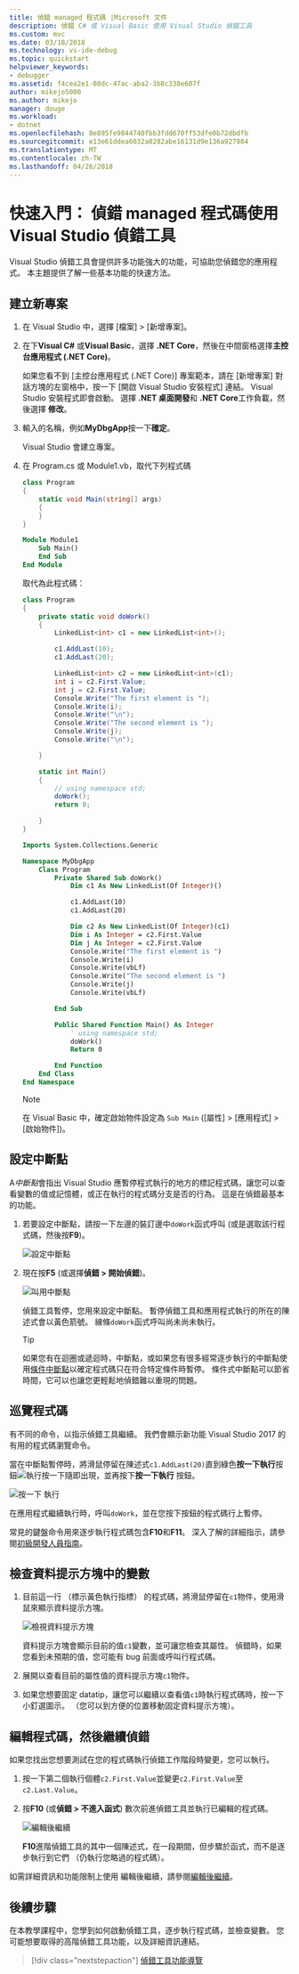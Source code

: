 ```yaml
---
title: 偵錯 managed 程式碼 |Microsoft 文件
description: 偵錯 C# 或 Visual Basic 使用 Visual Studio 偵錯工具
ms.custom: mvc
ms.date: 03/18/2018
ms.technology: vs-ide-debug
ms.topic: quickstart
helpviewer_keywords:
- debugger
ms.assetid: f4cea2e1-08dc-47ac-aba2-3b8c338e607f
author: mikejo5000
ms.author: mikejo
manager: douge
ms.workload:
- dotnet
ms.openlocfilehash: 0e895fe9844740fbb3fdd670ff53dfe0b72dbdfb
ms.sourcegitcommit: e13e61ddea6032a8282abe16131d9e136a927984
ms.translationtype: MT
ms.contentlocale: zh-TW
ms.lasthandoff: 04/26/2018
---
```

# <a name="quickstart-debug-with-managed-code-using-the-visual-studio-debugger"></a>快速入門： 偵錯 managed 程式碼使用 Visual Studio 偵錯工具

Visual Studio 偵錯工具會提供許多功能強大的功能，可協助您偵錯您的應用程式。 本主題提供了解一些基本功能的快速方法。

## <a name="create-a-new-project"></a>建立新專案 

1. 在 Visual Studio 中，選擇 [檔案] > [新增專案]。

2. 在下**Visual C#** 或**Visual Basic**，選擇 **.NET Core**，然後在中間窗格選擇**主控台應用程式 (.NET Core)**。

     如果您看不到 [主控台應用程式 (.NET Core)] 專案範本，請在 [新增專案] 對話方塊的左窗格中，按一下 [開啟 Visual Studio 安裝程式] 連結。 Visual Studio 安裝程式即會啟動。 選擇 **.NET 桌面開發**和 **.NET Core**工作負載，然後選擇 **修改**。

3. 輸入的名稱，例如**MyDbgApp**按一下**確定**。

    Visual Studio 會建立專案。

4. 在 Program.cs 或 Module1.vb，取代下列程式碼

    ```c#
    class Program
    {
        static void Main(string[] args)
        {
        }
    }
    ```

    ```vb
    Module Module1
        Sub Main()
        End Sub
    End Module
    ```

    取代為此程式碼：

    ```c#
    class Program
    {
        private static void doWork()
        {
            LinkedList<int> c1 = new LinkedList<int>();

            c1.AddLast(10);
            c1.AddLast(20);

            LinkedList<int> c2 = new LinkedList<int>(c1);
            int i = c2.First.Value;
            int j = c2.First.Value;
            Console.Write("The first element is ");
            Console.Write(i);
            Console.Write("\n");
            Console.Write("The second element is ");
            Console.Write(j);
            Console.Write("\n");

        }

        static int Main()
        {
            // using namespace std;
            doWork();
            return 0;

        }
    }
    ```

    ```vb
    Imports System.Collections.Generic

    Namespace MyDbgApp
        Class Program
            Private Shared Sub doWork()
                Dim c1 As New LinkedList(Of Integer)()

                c1.AddLast(10)
                c1.AddLast(20)

                Dim c2 As New LinkedList(Of Integer)(c1)
                Dim i As Integer = c2.First.Value
                Dim j As Integer = c2.First.Value
                Console.Write("The first element is ")
                Console.Write(i)
                Console.Write(vbLf)
                Console.Write("The second element is ")
                Console.Write(j)
                Console.Write(vbLf)

            End Sub

            Public Shared Function Main() As Integer
                ' using namespace std;
                doWork()
                Return 0

            End Function
        End Class
    End Namespace
    ```

    > [!NOTE]
    > 在 Visual Basic 中，確定啟始物件設定為 `Sub Main` ([屬性] > [應用程式] > [啟始物件])。

## <a name="set-a-breakpoint"></a>設定中斷點

A*中斷點*會指出 Visual Studio 應暫停程式執行的地方的標記程式碼，讓您可以查看變數的值或記憶體，或正在執行的程式碼分支是否的行為。 這是在偵錯最基本的功能。

1. 若要設定中斷點，請按一下左邊的裝訂邊中`doWork`函式呼叫 (或是選取該行程式碼，然後按**F9**)。

    ![設定中斷點](../debugger/media/dbg-qs-set-breakpoint-csharp.png "設定中斷點")

2. 現在按**F5** (或選擇**偵錯 > 開始偵錯**)。

    ![叫用中斷點](../debugger/media/dbg-qs-hit-breakpoint-csharp.png "叫用中斷點")

    偵錯工具暫停，您用來設定中斷點。 暫停偵錯工具和應用程式執行的所在的陳述式會以黃色箭號。 線條`doWork`函式呼叫尚未尚未執行。

    > [!TIP]
    > 如果您有在迴圈或遞迴時，中斷點，或如果您有很多經常逐步執行的中斷點使用[條件中斷點](../debugger/using-breakpoints.md#BKMK_Specify_a_breakpoint_condition_using_a_code_expression)以確定程式碼只在符合特定條件時暫停。 條件式中斷點可以節省時間，它可以也讓您更輕鬆地偵錯難以重現的問題。

## <a name="navigate-code"></a>巡覽程式碼

有不同的命令，以指示偵錯工具繼續。 我們會顯示新功能 Visual Studio 2017 的有用的程式碼瀏覽命令。

當在中斷點暫停時，將滑鼠停留在陳述式`c1.AddLast(20)`直到綠色**按一下執行**按鈕![執行按一下](../debugger/media/dbg-tour-run-to-click.png "RunToClick")隨即出現，並再按下**按一下執行** 按鈕。

![按一下 執行](../debugger/media/dbg-qs-run-to-click-csharp.png "執行 按一下")

在應用程式繼續執行時，呼叫`doWork`，並在您按下按鈕的程式碼行上暫停。

常見的鍵盤命令用來逐步執行程式碼包含**F10**和**F11**。 深入了解的詳細指示，請參閱[初級開發人員指南](../debugger/getting-started-with-the-debugger.md)。

## <a name="inspect-variables-in-a-datatip"></a>檢查資料提示方塊中的變數

1. 目前這一行 （標示黃色執行指標） 的程式碼，將滑鼠停留在`c1`物件，使用滑鼠來顯示資料提示方塊。

    ![檢視資料提示方塊](../debugger/media/dbg-qs-data-tip-csharp.png "檢視資料提示方塊")

    資料提示方塊會顯示目前的值`c1`變數，並可讓您檢查其屬性。 偵錯時，如果您看到未預期的值，您可能有 bug 前面或呼叫行程式碼。 

2. 展開以查看目前的屬性值的資料提示方塊`c1`物件。

3. 如果您想要固定 datatip，讓您可以繼續以查看值`c1`時執行程式碼時，按一下 小釘選圖示。 （您可以到方便的位置移動固定資料提示方塊）。

## <a name="edit-code-and-continue-debugging"></a>編輯程式碼，然後繼續偵錯

如果您找出您想要測試在您的程式碼執行偵錯工作階段時變更，您可以執行。

1. 按一下第二個執行個體`c2.First.Value`並變更`c2.First.Value`至`c2.Last.Value`。

2. 按**F10** (或**偵錯 > 不進入函式**) 數次前進偵錯工具並執行已編輯的程式碼。

    ![編輯後繼續](../debugger/media/dbg-qs-edit-and-continue-csharp.gif "編輯後繼續")

    **F10**進階偵錯工具的其中一個陳述式，在一段期間，但步驟於函式，而不是逐步執行到它們 （仍執行您略過的程式碼）。

如需詳細資訊和功能限制上使用 編輯後繼續，請參閱[編輯後繼續](../debugger/edit-and-continue.md)。

## <a name="next-steps"></a>後續步驟

在本教學課程中，您學到如何啟動偵錯工具，逐步執行程式碼，並檢查變數。 您可能想要取得的高階偵錯工具功能，以及詳細資訊連結。

> [!div class="nextstepaction"]
> [偵錯工具功能導覽](../debugger/debugger-feature-tour.md)
